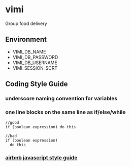# vimi
Group food delivery

## Environment

* VIMI_DB_NAME
* VIMI_DB_PASSWORD
* VIMI_DB_USERNAME
* VIMI_SESSION_SCRT

## Coding Style Guide

### underscore naming convention for variables
### one line blocks on the same line as if/else/while
```
//good
if (boolean expression) do this

//bad
if (boolean expression)
  do this
```

### [airbnb javascript style guide](https://github.com/airbnb/javascript)
